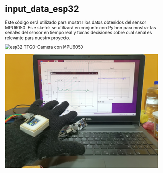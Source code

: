 # input_data_esp32
Este código será utilizado para mostrar los datos obtenidos del sensor MPU6050. Este sketch se utilizará en conjunto con Python para mostrar las señales del sensor en tiempo real y tomas decisiones sobre cual señal es relevante para nuestro proyecto.

![esp32 TTGO-Camera con MPU6050](1_Graficas_de_datos_en_tiempo_real/IMG_20210219_012730.jpg)

![esp32 TTGO-Camera con MPU6050](1_Graficas_de_datos_en_tiempo_real/IMG_20210219_020902.jpg)
